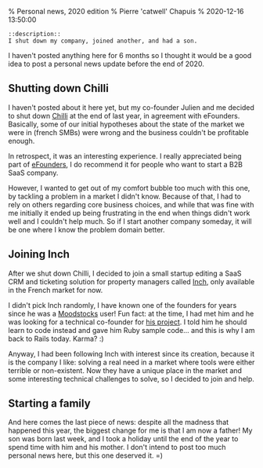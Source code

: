 % Personal news, 2020 edition
% Pierre 'catwell' Chapuis
% 2020-12-16 13:50:00

    ::description::
    I shut down my company, joined another, and had a son.

I haven't posted anything here for 6 months so I thought it would be a good idea to post a personal news update before the end of 2020.

## Shutting down Chilli

I haven't posted about it here yet, but my co-founder Julien and me decided to shut down [Chilli](https://blog.separateconcerns.com/2019-04-23-spicing-things-up.html) at the end of last year, in agreement with eFounders. Basically, some of our initial hypotheses about the state of the market we were in (french SMBs) were wrong and the business couldn't be profitable enough.

In retrospect, it was an interesting experience. I really appreciated being part of [eFounders](https://www.efounders.com), I do recommend it for people who want to start a B2B SaaS company.

However, I wanted to get out of my comfort bubble too much with this one, by tackling a problem in a market I didn't know. Because of that, I had to rely on others regarding core business choices, and while that was fine with me initially it ended up being frustrating in the end when things didn't work well and I couldn't help much. So if I start another company someday, it will be one where I know the problem domain better.

## Joining Inch

After we shut down Chilli, I decided to join a small startup editing a SaaS CRM and ticketing solution for property managers called [Inch](https://inch.fr), only available in the French market for now.

I didn't pick Inch randomly, I have known one of the founders for years since he was a [Moodstocks](https://blog.separateconcerns.com/2013-06-20-three-years-proprietary-projects.html) user! Fun fact: at the time, I had met him and he was looking for a technical co-founder for [his project](https://fr-fr.facebook.com/Qrators/). I told him he should learn to code instead and gave him Ruby sample code... and this is why I am back to Rails today. Karma? :)

Anyway, I had been following Inch with interest since its creation, because it is the company I like: solving a real need in a market where tools were either terrible or non-existent. Now they have a unique place in the market and some interesting technical challenges to solve, so I decided to join and help.

## Starting a family

And here comes the last piece of news: despite all the madness that happened this year, the biggest change for me is that I am now a father! My son was born last week, and I took a holiday until the end of the year to spend time with him and his mother. I don't intend to post too much personal news here, but this one deserved it. =)
